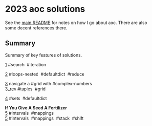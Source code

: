 # 2023 aoc solutions

See the [main README](https://github.com/maread99/aoc) for notes on how I go about aoc. There are also some decent references there.

## Summary

Summary of key features of solutions.  

[1](./01.py) #search &nbsp;#iteration  

[2](./02.py) #loops-nested &nbsp;#defaultdict  &nbsp;#reduce  

[3](./03.py) navigate a #grid with #complex-numbers  
[3_rev](./03_rev.py) #tuples &nbsp;#grid  

[4](./04.py) #sets &nbsp;#defaultdict  

**If You Give A Seed A Fertilizer**  
[5](./05.py) #intervals &nbsp;#mappings  
[5](./05_rev.py) #intervals &nbsp;#mappings &nbsp;#stack &nbsp;#shift  
